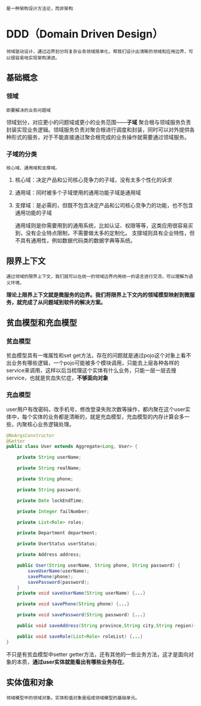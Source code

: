 	是一种架构设计方法论，而非架构
# DDD（Domain Driven Design）
	领域驱动设计，通过边界划分将复杂业务领域简单化，帮我们设计出清晰的领域和应用边界，可以很容易地实现架构演进。

## 基础概念

### 领域
	即要解决的业务问题域

领域划分，对应更小的问题域或更小的业务范围——**子域** 
聚合根与领域服务负责封装实现业务逻辑。领域服务负责对聚合根进行调度和封装，同时可以对外提供各种形式的服务，对于不能直接通过聚合根完成的业务操作就需要通过领域服务。
### 子域的分类
	核心域、通用域和支撑域。

1. 核心域：决定产品和公司核心竞争力的子域，没有太多个性化的诉求
2. 通用域：同时被多个子域使用的通用功能子域是通用域
3. 支撑域：是必需的，但既不包含决定产品和公司核心竞争力的功能，也不包含通用功能的子域

	通用域则是你需要用到的通用系统，比如认证、权限等等，这类应用很容易买到，没有企业特点限制，不需要做太多的定制化。
	支撑域则具有企业特性，但不具有通用性，例如数据代码类的数据字典等系统。

## 限界上下文
	通过领域的限界上下文，我们就可以在统一的领域边界内用统一的语言进行交流，可以理解为语义环境。

**理论上限界上下文就是微服务的边界。我们将限界上下文内的领域模型映射到微服务，就完成了从问题域到软件的解决方案。**


## 贫血模型和充血模型

### 贫血模型

贫血模型具有一堆属性和set get方法，存在的问题就是通过pojo这个对象上看不出业务有哪些逻辑，一个pojo可能被多个模块调用，只能去上层各种各样的service来调用，这样以后当梳理这个实体有什么业务，只能一层一层去搜service，也就是贫血失忆症，**不够面向对象**

### 充血模型

user用户有改密码，改手机号，修改登录失败次数等操作，都内聚在这个user实体中，每个实体的业务都是清晰的，就是充血模型，充血模型的内存计算会多一些，内聚核心业务逻辑处理。

```java
@NoArgsConstructor
@Getter
public class User extends Aggregate<Long, User> {

    private String userName;

    private String realName;

    private String phone;

    private String password;

    private Date lockEndTime;

    private Integer failNumber;

    private List<Role> roles;

    private Department department;

    private UserStatus userStatus;

    private Address address;

    public User(String userName, String phone, String password) {
        saveUserName(userName);
        savePhone(phone);
        savePassword(password);
    }
    private void saveUserName(String userName) {...}

    private void savePhone(String phone) {...}

    private void savePassword(String password) {...}

    public void saveAddress(String province,String city,String region){...}

    public void saveRole(List<Role> roleList) {...}
}
```

不只是有贫血模型中setter getter方法，还有其他的一些业务方法，这才是面向对象的本质，**通过user实体就能看出有哪些业务存在**。

## 实体值和对象
	领域模型中的领域对象。实体和值对象是组成领域模型的基础单元。



